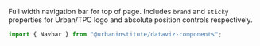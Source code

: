 Full width navigation bar for top of page. Includes `brand` and `sticky` properties for Urban/TPC logo and absolute position controls respectively.

```js
import { Navbar } from "@urbaninstitute/dataviz-components";
```
